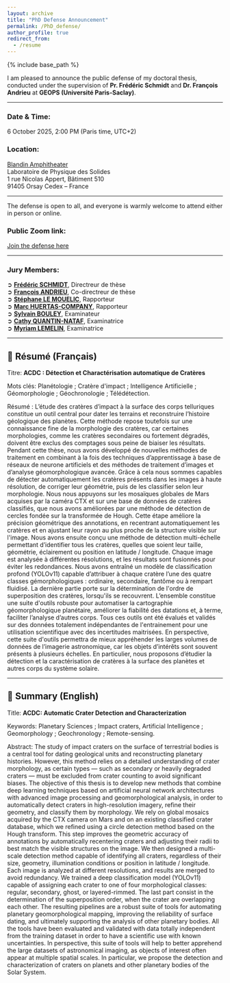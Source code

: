 ```yaml
---
layout: archive
title: "PhD Defense Announcement"
permalink: /PhD_defense/
author_profile: true
redirect_from:
  - /resume
---
```


{% include base_path %}

I am pleased to announce the public defense of my doctoral thesis, conducted under the supervision of **Pr. Frédéric Schmidt** and **Dr. François Andrieu** at **GEOPS (Université Paris-Saclay)**.

---

### Date & Time:
6 October 2025, 2:00 PM (Paris time, UTC+2)  

### Location:  
[Blandin Amphitheater](https://maps.app.goo.gl/AgZ5aw3tUPTGKppXA)   
Laboratoire de Physique des Solides   
1 rue Nicolas Appert, Bâtiment 510  
91405 Orsay Cedex – France  

---

The defense is open to all, and everyone is warmly welcome to attend either in person or online.  

### Public Zoom link:
[Join the defense here](https://universite-paris-saclay-fr.zoom.us/j/93874359215pwd=8HtlagOW527a09Ha36V3OxPGl9F8BY.1)

---
### Jury Members: 

➲ **[Frédéric SCHMIDT](https://fredericschmidt.github.io)**, Directreur de thèse  
➲ **[François ANDRIEU](https://www.idref.fr/19359854X)**, Co-directreur de thèse  
➲ **[Stéphane LE MOUELIC](https://lpg-umr6112.fr/member/le-mouelic-stephane/)**, Rapporteur   
➲ **[Marc HUERTAS-COMPANY](https://mhuertascompany.github.io)**, Rapporteur   
➲ **[Sylvain BOULEY](https://www.iufrance.fr/les-membres-de-liuf/membre/2071.html)**, Examinateur  
➲ **[Cathy QUANTIN-NATAF](https://eplanets.univ-lyon1.fr/equipe/permanents/cathy-quantin/)**, Examinatrice   
➲ **[Myriam LEMELIN](https://www.usherbrooke.ca/geomatique/departement/personnel/personnel-enseignant/myriam-lemelin)**, Examinatrice  

---



## 📖 Résumé (Français)

Titre: **ACDC : Détection et Charactérisation automatique de Cratères**

Mots clés: Planétologie ; Cratère d'impact ; Intelligence Artificielle ; Géomorphologie ; Géochronologie ; Télédétection.

Résumé : 
L’étude des cratères d’impact à la surface des corps telluriques constitue un outil central pour dater les terrains et reconstruire l’histoire géologique des planètes. Cette méthode repose toutefois sur une connaissance fine de la morphologie des cratères, car certaines morphologies, comme les cratères secondaires ou fortement dégradés, doivent être exclus des comptages sous peine de biaiser les résultats. Pendant cette thèse, nous avons développé de nouvelles méthodes de traitement en combinant à la fois des techniques d’apprentissage à base de réseaux de neurone artificiels et des méthodes de traitement d’images et d’analyse géomorphologique avancée. Grâce à cela nous sommes capables de détecter automatiquement les cratères présents dans les images à haute résolution, de corriger leur géométrie, puis de les classifier selon leur morphologie. 
Nous nous appuyons sur les mosaïques globales de Mars acquises par la caméra CTX et sur une base de données de cratères classifiés, que nous avons améliorées par une méthode de détection de cercles fondée sur la transformée de Hough. Cette étape améliore la précision géométrique des annotations, en recentrant automatiquement les cratères et en ajustant leur rayon au plus proche de la structure visible sur l'image. Nous avons ensuite conçu une méthode de détection multi-échelle permettant d’identifier tous les cratères, quelles que soient leur taille, géométrie, éclairement ou position en latitude / longitude. Chaque image est analysée à différentes résolutions, et les résultats sont fusionnés pour éviter les redondances. Nous avons entraîné un modèle de classification profond (YOLOv11) capable d’attribuer à chaque cratère l’une des quatre classes gémorphologiques : ordinaire, secondaire, fantôme ou à rempart fluidisé. 
La dernière partie porte sur la détermination de l'ordre de superposition des cratères, lorsqu'ils se recouvrent. L’ensemble constitue une suite d'outils robuste pour automatiser la cartographie géomorphologique planétaire, améliorer la fiabilité des datations et, à terme, faciliter l’analyse d’autres corps. Tous ces outils ont été évalués et validés sur des données totalement indépendantes de l'entrainement pour une utilisation scientifique avec des incertitudes maitrisées. En perspective, cette suite d'outils permettra de mieux appréhender les larges volumes de données de l’imagerie astronomique, car les objets d’intérêts sont souvent présents à plusieurs échelles. En particulier, nous proposons d’étudier la détection et la caractérisation de cratères à la surface des planètes et autres corps du système solaire.

---

## 📖 Summary (English)


Title: **ACDC: Automatic Crater Detection and Characterization**

Keywords: Planetary Sciences ; Impact craters, Artificial Intelligence ; Geomorphology ; Geochronology ; Remote-sensing.

 
Abstract:
The study of impact craters on the surface of terrestrial bodies is a central tool for dating geological units and reconstructing planetary histories. However, this method relies on a detailed understanding of crater morphology, as certain types — such as secondary or heavily degraded craters — must be excluded from crater counting to avoid significant biases. The objective of this thesis is to develop new methods that combine deep learning techniques based on artificial neural network architectures with advanced image processing and geomorphological analysis, in order to automatically detect craters in high-resolution imagery, refine their geometry, and classify them by morphology. We rely on global mosaics acquired by the CTX camera on Mars and on an existing classified crater database, which we refined using a circle detection method based on the Hough transform. This step improves the geometric accuracy of annotations by automatically recentering craters and adjusting their radii to best match the visible structures on the image. We then designed a multi-scale detection method capable of identifying all craters, regardless of their size, geometry, illumination conditions or position in latitude / longitude. Each image is analyzed at different resolutions, and results are merged to avoid redundancy. We trained a deep classification model (YOLOv11) capable of assigning each crater to one of four morphological classes: regular, secondary, ghost, or layered-rimmed. The last part consist in the determination of the superposition order, when the crater are overlapping each other. The resulting pipelines are a robust suite of tools for automating planetary geomorphological mapping, improving the reliability of surface dating, and ultimately supporting the analysis of other planetary bodies. All the tools have been evaluated and validated with data totally independent from the training dataset in order to have a scientific use with known uncertainties. In perspective, this suite of tools will help to better apprehend the large datasets of astronomical imaging, as objects of interest often appear at multiple spatial scales. In particular, we propose the detection and characterization of craters on planets and other planetary bodies of the Solar System.

 
